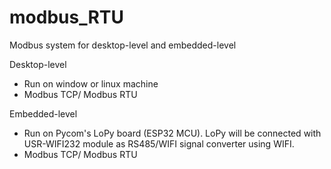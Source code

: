 # modbus_RTU
Modbus system for desktop-level and embedded-level

Desktop-level
- Run on window or linux machine
- Modbus TCP/ Modbus RTU

Embedded-level
- Run on Pycom's LoPy board (ESP32 MCU). LoPy will be connected with USR-WIFI232 module as RS485/WIFI signal converter using WIFI.
- Modbus TCP/ Modbus RTU
